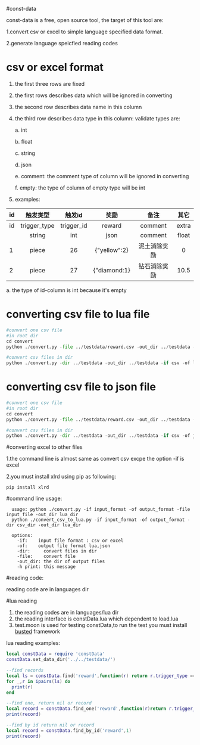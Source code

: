#const-data

 const-data is a free, open source tool, the target of this tool are:

 1.convert csv or excel to simple language specified data format.

 2.generate language speicfied reading codes
 
# csv or excel format
1. the first three rows are fixed
2. the first rows describes data which will be ignored in converting
3. the second row describes data name in this column
4. the third row describes data type in this column: validate types are:

    a. int

    b. float
    
    c. string
    
    d. json
    
    e. comment: the comment type of column will be ignored in converting
    
    f. empty: the type of column of empty type  will be int

5. examples:


  id | 触发类型 | 触发id | 奖励 | 备注 | 其它
  -------- | :------------: | :------------: | :------------------:| :------------------:| :------------------:
  id |trigger_type|trigger_id|reward|comment|extra
     |string|int|json|comment|float
  1 |piece|26|{"yellow":2}|泥土消除奖励|0
  2 |piece|27|{"diamond:1}|钻石消除奖励|10.5


  a. the type of id-column is int because it's empty

# converting csv file to lua file

```python
#convert one csv file
#in root dir 
cd convert
python ./convert.py -file ../testdata/reward.csv -out_dir ../testdata -if csv -of lua

#convert csv files in dir
python ./convert.py -dir ../testdata -out_dir ../testdata -if csv -of lua

```

# converting csv file to json file

```python
#convert one csv file
#in root dir 
cd convert
python ./convert.py -file ../testdata/reward.csv -out_dir ../testdata -if csv -of json

#convert csv files in dir
python ./convert.py -dir ../testdata -out_dir ../testdata -if csv -of json

```

#converting excel to other files

1.the command line is almost same as convert csv excpe the option -if is excel

2.you must install xlrd using pip as following:

```pyton
pip install xlrd
```

#command line usage:

```text
  usage: python ./convert.py -if input_format -of output_format -file input_file -out_dir lua_dir
  python ./convert_csv_to_lua.py -if input_format -of output_format -dir csv_dir -out_dir lua_dir

  options:  
    -if:    input file format : csv or excel
    -of:    output file format lua,json
    -dir:     convert files in dir
    -file:    convert file
    -out_dir: the dir of output files
    -h print: this message  

```

#reading code:

reading code are in languages dir

#lua reading

1. the reading codes are in languages/lua dir
2. the reading interface is constData.lua which dependent to load.lua
3. test.moon is used for testing constData,to run the test you must install [busted](http://olivinelabs.com/busted) framework

lua reading examples:
```lua
local constData = require 'constData'
constData.set_data_dir('../../testdata/')

--find records 
local ls = constData.find('reward',function(r) return r.trigger_type == 'piece' end)
for _,r in ipairs(ls) do
  print(r)
end

--find one, return nil or record
local record = constData.find_one('reward',function(r)return r.trigger_type == 'piece' end)
print(record)

--find by id return nil or record
local record = constData.find_by_id('reward',1)
print(record)
```



